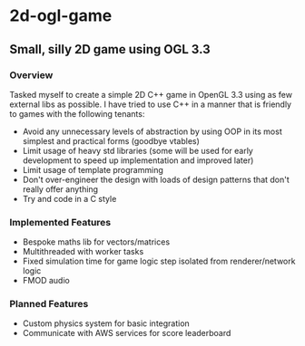 # 2d-ogl-game
## Small, silly 2D game using OGL 3.3

### Overview
Tasked myself to create a simple 2D C++ game in OpenGL 3.3 using as few external libs as possible.
I have tried to use C++ in a manner that is friendly to games with the following tenants:
- Avoid any unnecessary levels of abstraction by using OOP in its most simplest and practical forms (goodbye vtables)
- Limit usage of heavy std libraries (some will be used for early development to speed up implementation and improved later)
- Limit usage of template programming
- Don't over-engineer the design with loads of design patterns that don't really offer anything
- Try and code in a C style

### Implemented Features
- Bespoke maths lib for vectors/matrices
- Multithreaded with worker tasks
- Fixed simulation time for game logic step isolated from renderer/network logic
- FMOD audio

### Planned Features
- Custom physics system for basic integration
- Communicate with AWS services for score leaderboard
